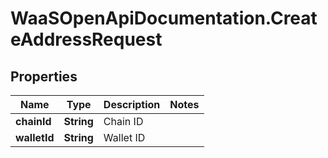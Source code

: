 # WaaSOpenApiDocumentation.CreateAddressRequest

## Properties

Name | Type | Description | Notes
------------ | ------------- | ------------- | -------------
**chainId** | **String** | Chain ID | 
**walletId** | **String** | Wallet ID | 


